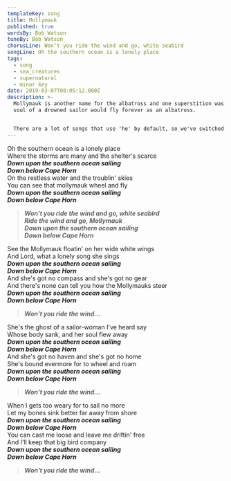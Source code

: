 ```yaml
---
templateKey: song
title: Mollymauk
published: true
wordsBy: Bob Watson
tuneBy: Bob Watson
chorusLine: Won’t you ride the wind and go, white seabird
songLine: Oh the southern ocean is a lonely place
tags:
  - song
  - sea_creatures
  - supernatural
  - minor key
date: 2019-03-07T08:05:12.000Z
description: >-
  Mollymauk is another name for the albatross and one superstition was that the
  soul of a drowned sailor would fly forever as an albatross.


  There are a lot of songs that use 'he' by default, so we've switched the pronouns here, because why not?
---
```

Oh the southern ocean is a lonely place\
Where the storms are many and the shelter's scarce\
***Down upon the southern ocean sailing***\
***Down below Cape Horn***\
On the restless water and the troublin' skies\
You can see that mollymauk wheel and fly\
***Down upon the southern ocean sailing***\
***Down below Cape Horn***

>***Won't you ride the wind and go, white seabird\
Ride the wind and go, Mollymauk\
Down upon the southern ocean sailing\
Down below Cape Horn***

See the Mollymauk floatin' on her wide white wings\
And Lord, what a lonely song she sings\
***Down upon the southern ocean sailing***\
***Down below Cape Horn***\
And she's got no compass and she's got no gear\
And there's none can tell you how the Mollymauks steer\
***Down upon the southern ocean sailing***\
***Down below Cape Horn***

>***Won't you ride the wind...***

She's the ghost of a sailor-woman I've heard say\
Whose body sank, and her soul flew away\
***Down upon the southern ocean sailing***\
***Down below Cape Horn***\
And she's got no haven and she's got no home\
She's bound evermore for to wheel and roam\
***Down upon the southern ocean sailing***\
***Down below Cape Horn***

>***Won't you ride the wind...***

When I gets too weary for to sail no more\
Let my bones sink better far away from shore\
***Down upon the southern ocean sailing***\
***Down below Cape Horn***\
You can cast me loose and leave me driftin' free\
And I'll keep that big bird company\
***Down upon the southern ocean sailing***\
***Down below Cape Horn***

>***Won't you ride the wind...***
